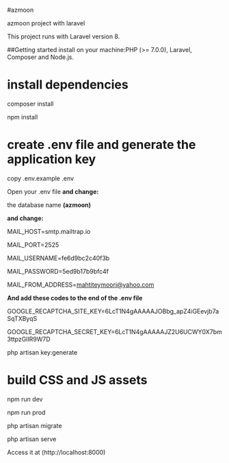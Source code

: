 
#azmoon

azmoon project with laravel 

This project runs with Laravel version 8.

##Getting started
install on your machine:PHP (>= 7.0.0), Laravel, Composer and Node.js.

# install dependencies
composer install

npm install

# create .env file and generate the application key
copy .env.example .env

Open your .env file **and change:**

 the database name **(azmoon)**
 
**and change:**

MAIL_HOST=smtp.mailtrap.io

MAIL_PORT=2525

MAIL_USERNAME=fe6d9bc2c40f3b

MAIL_PASSWORD=5ed9b17b9bfc4f

MAIL_FROM_ADDRESS=mahtiteymoori@yahoo.com

**And add these codes to the end of the .env file**

GOOGLE_RECAPTCHA_SITE_KEY=6LcT1N4gAAAAAJOBbg_apZ4iGEevjb7aSqTXByqS

GOOGLE_RECAPTCHA_SECRET_KEY=6LcT1N4gAAAAAJZ2U6UCWY0X7bm3ttpzGlIR9W7D


php artisan key:generate

# build CSS and JS assets
npm run dev

npm run prod

php artisan migrate  

php artisan serve

 Access it at (http://localhost:8000)
